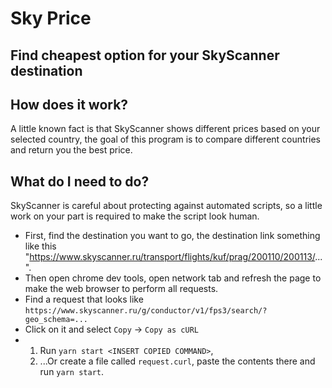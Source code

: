 # Sky Price

## Find cheapest option for your SkyScanner destination

## How does it work?

A little known fact is that SkyScanner shows different prices based on your selected country, the goal of this program is to compare different countries and return you the best price.

## What do I need to do?

SkyScanner is careful about protecting against automated scripts, so a little work on your part is required to make the script look human.

* First, find the destination you want to go, the destination link something like this "https://www.skyscanner.ru/transport/flights/kuf/prag/200110/200113/...".
* Then open chrome dev tools, open network tab and refresh the page to make the web browser to perform all requests.
* Find a request that looks like `https://www.skyscanner.ru/g/conductor/v1/fps3/search/?geo_schema=...`
* Click on it and select `Copy` -> `Copy as cURL`
* 1. Run `yarn start <INSERT COPIED COMMAND>`, 
  2. ...Or create a file called `request.curl`, paste the contents there and run `yarn start`.
